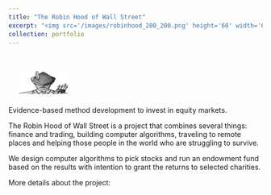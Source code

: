 ```yaml
---
title: "The Robin Hood of Wall Street"
excerpt: "<img src='/images/robinhood_200_200.png' height='60' width='60' align='left' hspace='20'> Evidence-based method development for equity investment."
collection: portfolio
---
```

<br><br>
<img src='/images/robinhood_200_200.png' height='50' width='100' align='100' hspace='20'><br><br> Evidence-based method development to invest in equity markets.

The Robin Hood of Wall Street is a project that combines several things: finance and trading, building computer algorithms, traveling to remote places and helping those people in the world who are struggling to survive.

We design computer algorithms to pick stocks and run an endowment fund based on the results with intention to grant the returns to selected charities.

More details about the project: 

